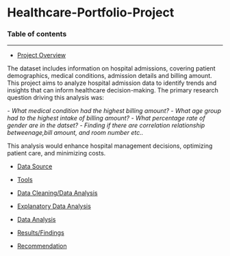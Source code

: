 # Healthcare-Portfolio-Project

### Table of contents

-----------------------


- [Project Overview](#Project_Overview)
  
The dataset includes information on hospital admissions, covering patient demographics, medical 
conditions, admission details and billing amount.
This project aims to analyze hospital admission data to identify trends and insights that can inform healthcare decision-making. The primary research question driving this analysis was:

*- What medical condition had the highest billing amount?*
*- What age group had to the highest intake of billing amount?*
*- What percentage rate of gender are in the datset?*
*- Finding if there are correlation relationship betweenage,bill amount, and room number etc..*
  
This 
analysis would enhance hospital management decisions, optimizing patient care, and minimizing 
costs.


- [Data Source](#Data_Source)
  
- [Tools](#Tools)
  
- [Data Cleaning/Data Analysis](#Data_Cleaning/Data_Analysis)
  
- [Explanatory Data Analysis](#Explanatory_Data_Analysis)
  
- [Data Analysis](#Data_Analysis)
  
- [Results/Findings](#Results/Findings)
  
- [Recommendation](#Recommendation)
